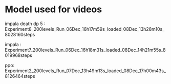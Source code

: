 
# Model used for videos

impala death dp 5 : Experiment8_200levels_Run_06Dec_16h17m59s_loaded_08Dec_13h28m10s_8028160steps

impala : Experiment7_200levels_Run_06Dec_16h18m31s_loaded_08Dec_14h21m55s_8019968steps

ppo: Experiment2_200levels_Run_07Dec_13h49m13s_loaded_08Dec_17h00m43s_8126464steps
